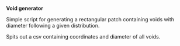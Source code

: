 **Void generator**

Simple script for generating a rectangular patch containing voids with diameter following a given distribution.

Spits out a csv containing coordinates and diameter of all voids.
